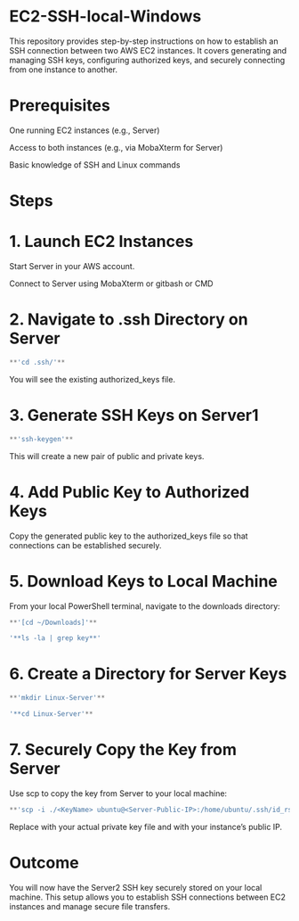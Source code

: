 # EC2-SSH-local-Windows
This repository provides step-by-step instructions on how to establish an SSH connection between two AWS EC2 instances. It covers generating and managing SSH keys, configuring authorized keys, and securely connecting from one instance to another.

# Prerequisites

One running EC2 instances (e.g., Server)

Access to both instances (e.g., via MobaXterm for Server)

Basic knowledge of SSH and Linux commands

# Steps

# 1. Launch EC2 Instances

Start Server in your AWS account.

Connect to Server using MobaXterm or gitbash or CMD


# 2. Navigate to .ssh Directory on Server
```groovy
**'cd .ssh/'** 
```
You will see the existing authorized_keys file.

# 3. Generate SSH Keys on Server1
```groovy
**'ssh-keygen'**
```
This will create a new pair of public and private keys.

# 4. Add Public Key to Authorized Keys

Copy the generated public key to the authorized_keys file so that connections can be established securely.

# 5. Download Keys to Local Machine

From your local PowerShell terminal, navigate to the downloads directory:
```groovy
**'[cd ~/Downloads]'**

'**ls -la | grep key**'
```
# 6. Create a Directory for Server Keys
```groovy
**'mkdir Linux-Server'**

'**cd Linux-Server'**
```
# 7. Securely Copy the Key from Server

Use scp to copy the key from Server to your local machine:
```groovy
**'scp -i ./<KeyName> ubuntu@<Server-Public-IP>:/home/ubuntu/.ssh/id_rsa .'**
```
Replace <KeyName> with your actual private key file and <Server-Public-IP> with your instance’s public IP.

# Outcome

You will now have the Server2 SSH key securely stored on your local machine. This setup allows you to establish SSH connections between EC2 instances and manage secure file transfers.


